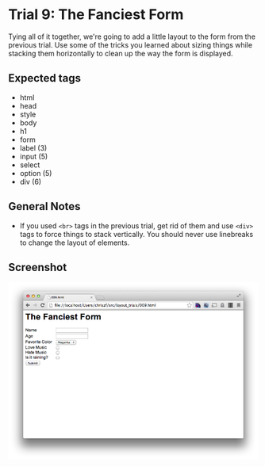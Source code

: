Trial 9: The Fanciest Form
==========================
Tying all of it together, we're going to add a little layout to the form from the previous trial. Use some of the tricks you learned about sizing things while stacking them horizontally to clean up the way the form is displayed.

Expected tags
-------------
* html
* head
* style
* body
* h1
* form
* label (3)
* input (5)
* select
* option (5)
* div (6)

General Notes
-------------
* If you used `<br>` tags in the previous trial, get rid of them and use `<div>` tags to force things to stack vertically. You should never use linebreaks to change the layout of elements.

Screenshot
----------
![That wasn't funny.](screens/009.png?raw=true)
